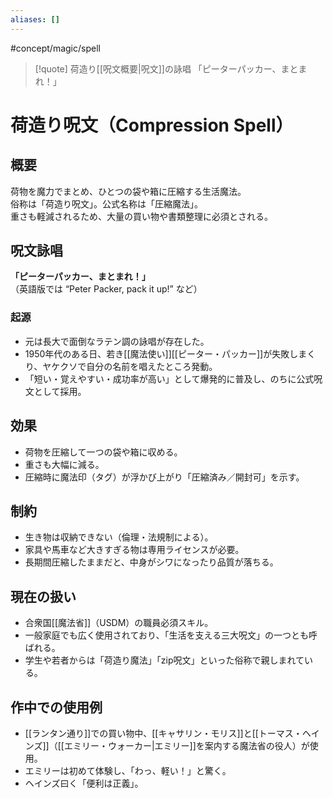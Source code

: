 ```yaml
---
aliases: []
---
```

#concept/magic/spell
> [!quote] 荷造り[[呪文概要|呪文]]の詠唱 
> 「ピーターパッカー、まとまれ！」

# 荷造り呪文（Compression Spell）

## 概要
荷物を魔力でまとめ、ひとつの袋や箱に圧縮する生活魔法。  
俗称は「荷造り呪文」。公式名称は「圧縮魔法」。  
重さも軽減されるため、大量の買い物や書類整理に必須とされる。

## 呪文詠唱
**「ピーターパッカー、まとまれ！」**  
（英語版では “Peter Packer, pack it up!” など）

### 起源
- 元は長大で面倒なラテン調の詠唱が存在した。 
- 1950年代のある日、若き[[魔法使い]][[ピーター・パッカー]]が失敗しまくり、ヤケクソで自分の名前を唱えたところ発動。  
- 「短い・覚えやすい・成功率が高い」として爆発的に普及し、のちに公式呪文として採用。  

## 効果
- 荷物を圧縮して一つの袋や箱に収める。  
- 重さも大幅に減る。  
- 圧縮時に魔法印（タグ）が浮かび上がり「圧縮済み／開封可」を示す。  

## 制約
- 生き物は収納できない（倫理・法規制による）。  
- 家具や馬車など大きすぎる物は専用ライセンスが必要。  
- 長期間圧縮したままだと、中身がシワになったり品質が落ちる。  

## 現在の扱い
- 合衆国[[魔法省]]（USDM）の職員必須スキル。  
- 一般家庭でも広く使用されており、「生活を支える三大呪文」の一つとも呼ばれる。  
- 学生や若者からは「荷造り魔法」「zip呪文」といった俗称で親しまれている。  

## 作中での使用例
- [[ランタン通り]]での買い物中、[[キャサリン・モリス]]と[[トーマス・ヘインズ]]（[[エミリー・ウォーカー|エミリー]]を案内する魔法省の役人）が使用。  
- エミリーは初めて体験し、「わっ、軽い！」と驚く。  
- ヘインズ曰く「便利は正義」。
